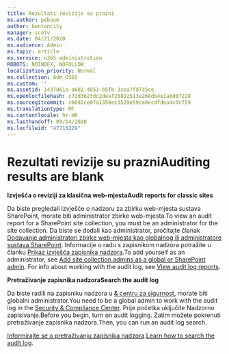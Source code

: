 ```yaml
---
title: Rezultati revizije su prazni
ms.author: pebaum
author: bentoncity
manager: scotv
ms.date: 04/21/2020
ms.audience: Admin
ms.topic: article
ms.service: o365-administration
ROBOTS: NOINDEX, NOFOLLOW
localization_priority: Normal
ms.collection: Adm_O365
ms.custom: ''
ms.assetid: 1437061a-a602-4853-b5fb-3cea7fd735ce
ms.openlocfilehash: c72d3623dc2deaf28892513e268db4e1a8d8f228
ms.sourcegitcommit: c6692ce0fa1358ec3529e59ca0ecdfdea4cdc759
ms.translationtype: MT
ms.contentlocale: hr-HR
ms.lasthandoff: 09/14/2020
ms.locfileid: "47715229"
---
```

# <a name="auditing-results-are-blank"></a><span data-ttu-id="77899-102">Rezultati revizije su prazni</span><span class="sxs-lookup"><span data-stu-id="77899-102">Auditing results are blank</span></span>

 <span data-ttu-id="77899-103">**Izvješća o reviziji za klasična web-mjesta**</span><span class="sxs-lookup"><span data-stu-id="77899-103">**Audit reports for classic sites**</span></span>
  
<span data-ttu-id="77899-104">Da biste pregledali izvješće o nadzoru za zbirku web-mjesta sustava SharePoint, morate biti administrator zbirke web-mjesta.</span><span class="sxs-lookup"><span data-stu-id="77899-104">To view an audit report for a SharePoint site collection, you must be an administrator for the site collection.</span></span> <span data-ttu-id="77899-105">Da biste se dodali kao administrator, pročitajte članak [Dodavanje administratori zbirke web-mjesta kao globalnog ili administratore sustava SharePoint](https://go.microsoft.com/fwlink/?linkid=869390). Informacije o radu s zapisnikom nadzora potražite u članku [Prikaz izvješća zapisnika nadzora](https://go.microsoft.com/fwlink/?linkid=395237).</span><span class="sxs-lookup"><span data-stu-id="77899-105">To add yourself as an administrator, see [Add site collection admins as a global or SharePoint admin](https://go.microsoft.com/fwlink/?linkid=869390). For info about working with the audit log, see [View audit log reports](https://go.microsoft.com/fwlink/?linkid=395237).</span></span> 
  
 <span data-ttu-id="77899-106">**Pretraživanje zapisnika nadzora**</span><span class="sxs-lookup"><span data-stu-id="77899-106">**Search the audit log**</span></span>
  
<span data-ttu-id="77899-107">Da biste radili na zapisniku nadzora u [ &amp; centru za sigurnost](https://protection.office.com), morate biti globalni administrator.</span><span class="sxs-lookup"><span data-stu-id="77899-107">You need to be a global admin to work with the audit log in the [Security &amp; Compliance Center](https://protection.office.com).</span></span> <span data-ttu-id="77899-108">Prije početka uključite Nadzorno zapisivanje.</span><span class="sxs-lookup"><span data-stu-id="77899-108">Before you begin, turn on audit logging.</span></span> <span data-ttu-id="77899-109">Zatim možete pokrenuti pretraživanje zapisnika nadzora.</span><span class="sxs-lookup"><span data-stu-id="77899-109">Then, you can run an audit log search.</span></span> 
  
<span data-ttu-id="77899-110">[Informirajte se o pretraživanju zapisnika nadzora](https://go.microsoft.com/fwlink/?linkid=708432).</span><span class="sxs-lookup"><span data-stu-id="77899-110">[Learn how to search the audit log](https://go.microsoft.com/fwlink/?linkid=708432).</span></span>
  

